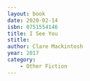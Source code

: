```yaml
---
layout: book
date: 2020-02-14
isbn: 0751554146
title: I See You
stitle: 
author: Clare Mackintosh
year: 2017
category:
    - Other Fiction
---
```

